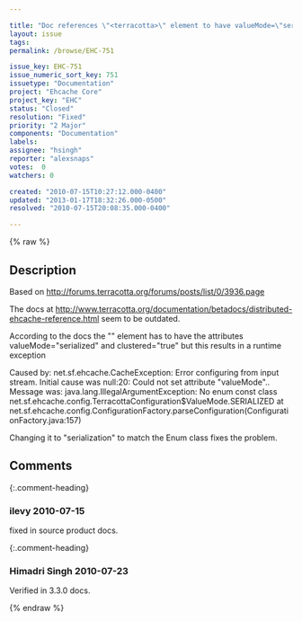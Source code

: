 ```yaml
---

title: "Doc references \"<terracotta>\" element to have valueMode=\"serialized\" rather than \"serialization\""
layout: issue
tags: 
permalink: /browse/EHC-751

issue_key: EHC-751
issue_numeric_sort_key: 751
issuetype: "Documentation"
project: "Ehcache Core"
project_key: "EHC"
status: "Closed"
resolution: "Fixed"
priority: "2 Major"
components: "Documentation"
labels: 
assignee: "hsingh"
reporter: "alexsnaps"
votes:  0
watchers: 0

created: "2010-07-15T10:27:12.000-0400"
updated: "2013-01-17T18:32:26.000-0500"
resolved: "2010-07-15T20:08:35.000-0400"

---
```




{% raw %}



## Description

<div markdown="1" class="description">

Based on http://forums.terracotta.org/forums/posts/list/0/3936.page

The docs at http://www.terracotta.org/documentation/betadocs/distributed-ehcache-reference.html seem to be outdated. 

According to the docs the "<terracotta>" element has to have the attributes valueMode="serialized" and clustered="true" but this results in a runtime exception 

Caused by: net.sf.ehcache.CacheException: Error configuring from input stream. Initial cause was null:20: Could not set attribute "valueMode".. Message was: java.lang.IllegalArgumentException: No enum const class net.sf.ehcache.config.TerracottaConfiguration$ValueMode.SERIALIZED 
at net.sf.ehcache.config.ConfigurationFactory.parseConfiguration(ConfigurationFactory.java:157) 

Changing it to "serialization" to match the Enum class fixes the problem.

</div>

## Comments


{:.comment-heading}
### **ilevy** <span class="date">2010-07-15</span>

<div markdown="1" class="comment">

fixed in source product docs.

</div>


{:.comment-heading}
### **Himadri Singh** <span class="date">2010-07-23</span>

<div markdown="1" class="comment">

Verified in 3.3.0 docs.

</div>



{% endraw %}
